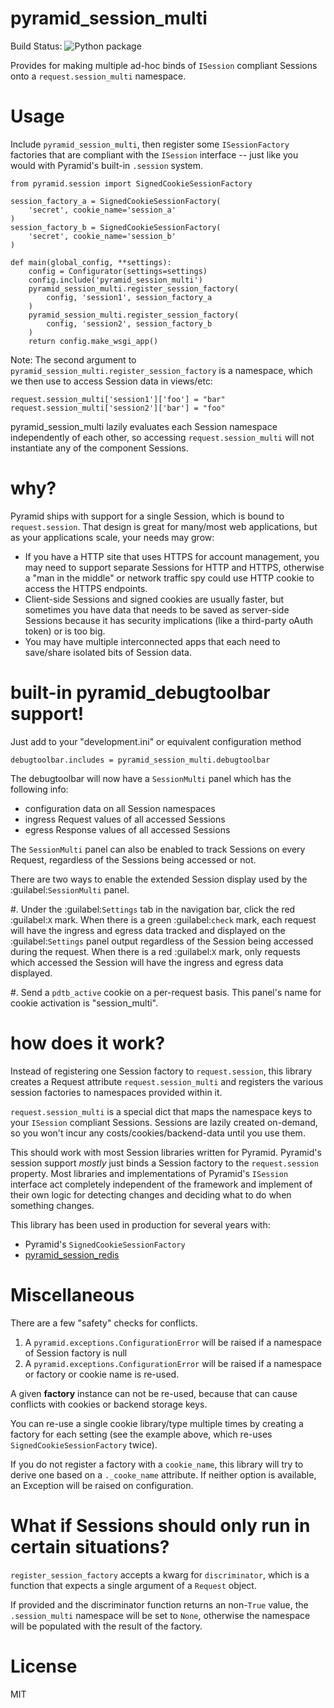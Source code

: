 # pyramid_session_multi

Build Status: ![Python package](https://github.com/jvanasco/pyramid_session_multi/workflows/Python%20package/badge.svg)

Provides for making multiple ad-hoc binds of `ISession` compliant Sessions onto
a `request.session_multi` namespace.

# Usage

Include `pyramid_session_multi`, then register some `ISessionFactory` factories
that are compliant with the `ISession` interface -- just like you would with 
Pyramid's built-in `.session` system.


	from pyramid.session import SignedCookieSessionFactory

	session_factory_a = SignedCookieSessionFactory(
		'secret', cookie_name='session_a'
	)
	session_factory_b = SignedCookieSessionFactory(
		'secret', cookie_name='session_b'
	)

    def main(global_config, **settings):
        config = Configurator(settings=settings)
        config.include('pyramid_session_multi')
        pyramid_session_multi.register_session_factory(
        	config, 'session1', session_factory_a
        )
        pyramid_session_multi.register_session_factory(
        	config, 'session2', session_factory_b
        )
        return config.make_wsgi_app()

Note: The second argument to `pyramid_session_multi.register_session_factory`
is a namespace, which we then use to access Session data in views/etc:

    request.session_multi['session1']['foo'] = "bar"
    request.session_multi['session2']['bar'] = "foo"

pyramid_session_multi lazily evaluates each Session namespace independently of
each other, so accessing `request.session_multi` will not instantiate any of the
component Sessions.


# why?

Pyramid ships with support for a single Session, which is bound to
`request.session`. That design is great for many/most web applications, but as
your applications scale, your needs may grow:

* If you have a HTTP site that uses HTTPS for account management, you may need
  to support separate Sessions for HTTP and HTTPS, otherwise a 
  "man in the middle" or network traffic spy could use HTTP cookie to access the
  HTTPS endpoints.
* Client-side Sessions and signed cookies are usually faster, but sometimes you
  have data that needs to be saved as server-side Sessions because it has
  security implications (like a third-party oAuth token) or is too big.
* You may have multiple interconnected apps that each need to save/share
  isolated bits of Session data.

# built-in pyramid_debugtoolbar support!

Just add to your "development.ini" or equivalent configuration method

	debugtoolbar.includes = pyramid_session_multi.debugtoolbar

The debugtoolbar will now have a `SessionMulti` panel which has the following
info:

* configuration data on all Session namespaces
* ingress Request values of all accessed Sessions
* egress Response values of all accessed Sessions

The `SessionMulti` panel can also be enabled to track Sessions on every Request,
regardless of the Sessions being accessed or not.

There are two ways to enable the extended Session display used by the
:guilabel:`SessionMulti` panel.

#.  Under the :guilabel:`Settings` tab in the navigation bar, click the red
    :guilabel:`X` mark. When there is a green :guilabel:`check` mark, each
    request will have the ingress and egress data tracked and displayed on the
    :guilabel:`Settings` panel output regardless of the Session being accessed
    during the request. When there is a red :guilabel:`X` mark, only requests
    which accessed the Session will have the ingress and egress data displayed.

#.  Send a ``pdtb_active`` cookie on a per-request basis.
    This panel's name for cookie activation is "session_multi".


# how does it work?

Instead of registering one Session factory to `request.session`, this library
creates a Request attribute `request.session_multi` and registers the various
session factories to namespaces provided within it.

`request.session_multi` is a special dict that maps the namespace keys to your
`ISession` compliant Sessions.  Sessions are lazily created on-demand, so you
won't incur any costs/cookies/backend-data until you use them.

This should work with most Session libraries written for Pyramid. Pyramid's
session support *mostly* just binds a Session factory to the `request.session`
property.  Most libraries and implementations of Pyramid's `ISession` interface
act completely independent of the framework and implement of their own logic for
detecting changes and deciding what to do when something changes.

This library has been used in production for several years with:

* Pyramid's `SignedCookieSessionFactory`
* [pyramid_session_redis](https://github.com/jvanasco/pyramid_session_redis)


# Miscellaneous

There are a few "safety" checks for conflicts.

1. A `pyramid.exceptions.ConfigurationError` will be raised if a namespace of
   Session factory is null
2. A `pyramid.exceptions.ConfigurationError` will be raised if a namespace or
   factory or cookie name is re-used. 

A given **factory** instance can not be re-used, because that can cause conflicts
with cookies or backend storage keys.

You can re-use a single cookie library/type multiple times by creating a factory
for each setting (see the example above, which re-uses 
`SignedCookieSessionFactory` twice).

If you do not register a factory with a `cookie_name`, this library will
try to derive one based on a `._cooke_name` attribute.  If neither option is
available, an Exception will be raised on configuration.

# What if Sessions should only run in certain situations?

`register_session_factory` accepts a kwarg for `discriminator`, which is a
function that expects a single argument of a `Request` object.

If provided and the discriminator function returns an non-``True`` value, the
`.session_multi` namespace will be set to `None`, otherwise the namespace will be
populated with the result of the factory.

License
=======

MIT
